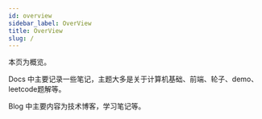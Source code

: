 ```yaml
---
id: overview
sidebar_label: OverView
title: OverView
slug: /
---
```

本页为概览。

Docs 中主要记录一些笔记，主题大多是关于计算机基础、前端、轮子、demo、leetcode题解等。

Blog 中主要内容为技术博客，学习笔记等。